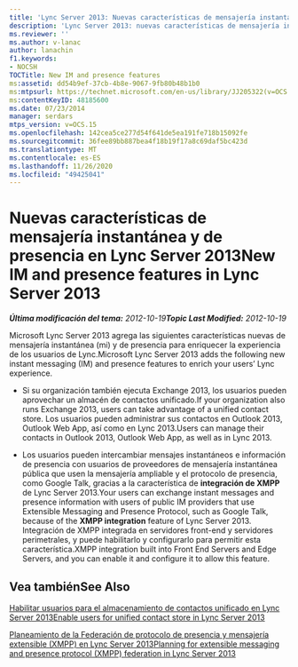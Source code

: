 ```yaml
---
title: 'Lync Server 2013: Nuevas características de mensajería instantánea y de presencia'
description: 'Lync Server 2013: nuevas características de mensajería instantánea y presencia.'
ms.reviewer: ''
ms.author: v-lanac
author: lanachin
f1.keywords:
- NOCSH
TOCTitle: New IM and presence features
ms:assetid: dd54b9ef-37cb-4b8e-9067-9fb80b48b1b0
ms:mtpsurl: https://technet.microsoft.com/en-us/library/JJ205322(v=OCS.15)
ms:contentKeyID: 48185600
ms.date: 07/23/2014
manager: serdars
mtps_version: v=OCS.15
ms.openlocfilehash: 142cea5ce277d54f641de5ea191fe718b15092fe
ms.sourcegitcommit: 36fee89bb887bea4f18b19f17a8c69daf5bc423d
ms.translationtype: MT
ms.contentlocale: es-ES
ms.lasthandoff: 11/26/2020
ms.locfileid: "49425041"
---
```

# <a name="new-im-and-presence-features-in-lync-server-2013"></a><span data-ttu-id="29bc9-103">Nuevas características de mensajería instantánea y de presencia en Lync Server 2013</span><span class="sxs-lookup"><span data-stu-id="29bc9-103">New IM and presence features in Lync Server 2013</span></span>

<div data-xmlns="http://www.w3.org/1999/xhtml">

<div class="topic" data-xmlns="http://www.w3.org/1999/xhtml" data-msxsl="urn:schemas-microsoft-com:xslt" data-cs="https://msdn.microsoft.com/">

<div data-asp="https://msdn2.microsoft.com/asp">



</div>

<div id="mainSection">

<div id="mainBody"><span data-ttu-id="29bc9-104">

<span> </span></span><span class="sxs-lookup"><span data-stu-id="29bc9-104">

<span> </span></span></span>

<span data-ttu-id="29bc9-105">_**Última modificación del tema:** 2012-10-19_</span><span class="sxs-lookup"><span data-stu-id="29bc9-105">_**Topic Last Modified:** 2012-10-19_</span></span>

<span data-ttu-id="29bc9-106">Microsoft Lync Server 2013 agrega las siguientes características nuevas de mensajería instantánea (mi) y de presencia para enriquecer la experiencia de los usuarios de Lync.</span><span class="sxs-lookup"><span data-stu-id="29bc9-106">Microsoft Lync Server 2013 adds the following new instant messaging (IM) and presence features to enrich your users’ Lync experience.</span></span>

  - <span data-ttu-id="29bc9-107">Si su organización también ejecuta Exchange 2013, los usuarios pueden aprovechar un almacén de contactos unificado.</span><span class="sxs-lookup"><span data-stu-id="29bc9-107">If your organization also runs Exchange 2013, users can take advantage of a unified contact store.</span></span> <span data-ttu-id="29bc9-108">Los usuarios pueden administrar sus contactos en Outlook 2013, Outlook Web App, así como en Lync 2013.</span><span class="sxs-lookup"><span data-stu-id="29bc9-108">Users can manage their contacts in Outlook 2013, Outlook Web App, as well as in Lync 2013.</span></span>

  - <span data-ttu-id="29bc9-109">Los usuarios pueden intercambiar mensajes instantáneos e información de presencia con usuarios de proveedores de mensajería instantánea pública que usen la mensajería ampliable y el protocolo de presencia, como Google Talk, gracias a la característica de **integración de XMPP** de Lync Server 2013.</span><span class="sxs-lookup"><span data-stu-id="29bc9-109">Your users can exchange instant messages and presence information with users of public IM providers that use Extensible Messaging and Presence Protocol, such as Google Talk, because of the **XMPP integration** feature of Lync Server 2013.</span></span> <span data-ttu-id="29bc9-110">Integración de XMPP integrada en servidores front-end y servidores perimetrales, y puede habilitarlo y configurarlo para permitir esta característica.</span><span class="sxs-lookup"><span data-stu-id="29bc9-110">XMPP integration built into Front End Servers and Edge Servers, and you can enable it and configure it to allow this feature.</span></span>

<div>

## <a name="see-also"></a><span data-ttu-id="29bc9-111">Vea también</span><span class="sxs-lookup"><span data-stu-id="29bc9-111">See Also</span></span>


[<span data-ttu-id="29bc9-112">Habilitar usuarios para el almacenamiento de contactos unificado en Lync Server 2013</span><span class="sxs-lookup"><span data-stu-id="29bc9-112">Enable users for unified contact store in Lync Server 2013</span></span>](lync-server-2013-enable-users-for-unified-contact-store.md)  


[<span data-ttu-id="29bc9-113">Planeamiento de la Federación de protocolo de presencia y mensajería extensible (XMPP) en Lync Server 2013</span><span class="sxs-lookup"><span data-stu-id="29bc9-113">Planning for extensible messaging and presence protocol (XMPP) federation in Lync Server 2013</span></span>](lync-server-2013-planning-for-extensible-messaging-and-presence-protocol-xmpp-federation.md)  
  

<span data-ttu-id="29bc9-114"></div>

</div>

<span> </span>

</div>

</div>

</span><span class="sxs-lookup"><span data-stu-id="29bc9-114"></div>

</div>

<span> </span>

</div>

</div>

</span></span></div>

